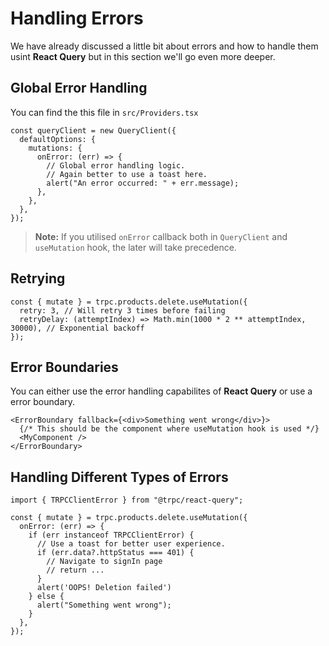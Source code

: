 # Handling Errors

We have already discussed a little bit about errors and how to handle them usint **React Query** but in this section we'll go even more deeper.

## Global Error Handling

You can find the this file in `src/Providers.tsx`

```tsx
const queryClient = new QueryClient({
  defaultOptions: {
    mutations: {
      onError: (err) => {
        // Global error handling logic.
        // Again better to use a toast here.
        alert("An error occurred: " + err.message);
      },
    },
  },
});
```

> **Note:** If you utilised `onError` callback both in `QueryClient` and `useMutation` hook, the later will take precedence.

## Retrying

```tsx
const { mutate } = trpc.products.delete.useMutation({
  retry: 3, // Will retry 3 times before failing
  retryDelay: (attemptIndex) => Math.min(1000 * 2 ** attemptIndex, 30000), // Exponential backoff
});
```

## Error Boundaries

You can either use the error handling capabilites of **React Query** or use a error boundary.

```tsx
<ErrorBoundary fallback={<div>Something went wrong</div>}>
  {/* This should be the component where useMutation hook is used */}
  <MyComponent />
</ErrorBoundary>
```

## Handling Different Types of Errors

```tsx
import { TRPCClientError } from "@trpc/react-query";

const { mutate } = trpc.products.delete.useMutation({
  onError: (err) => {
    if (err instanceof TRPCClientError) {
      // Use a toast for better user experience.
      if (err.data?.httpStatus === 401) {
        // Navigate to signIn page
        // return ...
      } 
      alert('OOPS! Deletion failed')
    } else {
      alert("Something went wrong");
    }
  },
});
```
